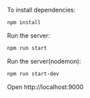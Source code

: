 To install dependencies:
```sh
npm install
```

Run the server:
```sh
npm run start
```
Run the server(nodemon):
```sh
npm run start-dev
```

Open http://localhost:9000
